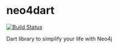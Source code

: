 neo4dart
========

[![Build Status](https://drone.io/github.com/matth3o/neo4dart/status.png)](https://drone.io/github.com/matth3o/neo4dart/latest)

Dart library to simplify your life with Neo4j
